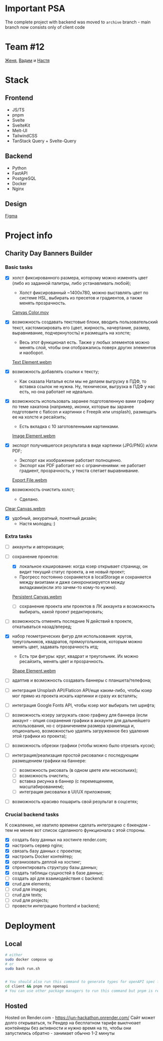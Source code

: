 # Important PSA

The complete project with backend was moved to `archive` branch - main branch now consists only of client code

# Team #12

[Женя](https://t.me/HugeLetters), [Вадим](https://t.me/pnkvnky) и [Настя](https://t.me/palmette)

# Stack

## Frontend

- JS/TS
- pnpm
- Svelte
- SvelteKit
- Melt-UI
- TailwindCSS
- TanStack Query + Svelte-Query

## Backend

- Python
- FastAPI
- PostgreSQL
- Docker
- Nginx

## Design

[Figma](https://www.figma.com/file/14IWGKKD2T9XmvJ7IkBZXK/%D0%94%D0%B6%D1%83%D0%BD-%D1%85%D0%B0%D0%BA%D0%B0%D1%82%D0%BE%D0%BD%3A-%D0%BA%D0%BE%D0%BC%D0%B0%D0%BD%D0%B4%D0%B0-%2312?type=design&node-id=0%3A1&mode=design&t=0GPo1EmlhcDVFA8D-1)

# Project info

## Charity Day Banners Builder

### Basic tasks

- [x] холст фиксированного размера, которому можно изменять цвет (либо из заданной палитры, либо устанавливать любой);

  - Холст фиксированный ~1400х780, можно выставлять цвет по системе HSL, выбирать из пресетов и градиентов, а также менять прозрачность.

  [Canvas Color.mov](https://github.com/HugeLetters/jun-hackathon/assets/119697239/406926b7-9006-4820-886e-d52be35829cf)

- [x] возможность создавать текстовые блоки, вводить пользовательский текст, кастомизировать его (цвет, жирность, начертание, размер, выравнивание, подчеркнутость) и размещать на холсте;

  - Весь этот функционал есть. Также у любых элементов можно менять слой, чтобы они отображались поверх других элементов и наоборот.

  [Text Element.webm](https://github.com/HugeLetters/jun-hackathon/assets/119697239/196694d7-ff8e-4619-8b23-f36ac2d96746)

- [x] возможность добавлять ссылки к тексту;
  - Как сказала Наталья если мы не делаем выгрузку в ПДФ, то вставка ссылок не нужна. Ну, технически, выгрузка в ПДФ у нас есть, но она работает не идеально.
- [x] возможность использовать заранее подготовленную вами графику по теме хакатона (например, иконки, которые вы заранее подготовите с flaticon и картинки с Freepik или unsplash), размещать ее на холсте и ресайзить;

  - Есть вкладка с 10 заготовленными картинками.

  [Image Element.webm](https://github.com/HugeLetters/jun-hackathon/assets/119697239/6de42cd1-e6b5-4825-8e5b-ee7ce9c011c6)

- [x] экспорт получившегося результата в виде картинки (JPG/PNG) и/или PDF;

  - Экспорт как изображение работает полноценно.
  - Экспорт как PDF работает но с ограничениями: не работает градиент, прозрачность, у текста слетает выравнивание.

  [Export File.webm](https://github.com/HugeLetters/jun-hackathon/assets/119697239/bbb06346-2ed9-4b1b-80b8-0ed484d0d757)

- [x] возможность очистить холст;
  - Сделано.

[Clear Canvas.webm](https://github.com/HugeLetters/jun-hackathon/assets/119697239/1f35b9fe-214e-4b4c-b7ce-0886b0e80020)

- [x] удобный, аккуратный, понятный дизайн;
  - Настя молодец :)

### Extra tasks

- [ ] аккаунты и авторизация;
- [ ] сохранение проектов:

  - [x] локальное кэширование: когда юзер открывает страницу, он видит текущий статус проекта, а не новый проект;
  - Прогресс постоянно сохраняется в localStorage и сохраняется между визитами и даже синхронизируется между вкладками(если это зачем-то кому-то нужно).

  [Persistent Canvas.webm](https://github.com/HugeLetters/jun-hackathon/assets/119697239/bc113961-428d-4403-9a0a-2c282fccf475)

  - [ ] сохранение проекта или проектов в ЛК аккаунта и возможность выбирать, какой проект редактировать;

- [ ] возможность отменять последние N действий в проекте, откатываться назад/вперед;
- [x] набор геометрических фигур для использования: кругов, треугольников, квадратов, прямоугольников, которым можно менять цвет, задавать прозрачность итд;

  - Есть три фигуры: круг, квадрат и треугольник. Их можно ресайзить, менять цвет и прозрачность.

  [Shape Element.webm](https://github.com/HugeLetters/jun-hackathon/assets/119697239/a16a95b7-0746-4493-a34e-553c1b92c4dd)

- [ ] адаптив и возможность создавать баннеры с планшета/телефона;
- [ ] интеграция Unsplash API/Flaticon API/еще каким-либо, чтобы юзер мог прямо из проекта искать картинки и сразу их всталять;
- [ ] интеграция Google Fonts API, чтобы юзер мог выбирать тип шрифта;
- [ ] возможность юзеру загружать свою графику для баннера (если аккаунт - опция сохранения графики в аккаунте для дальнейшего использования, но с ограничением размера хранилища и, опционально, возможностью удалять загруженное без удаления этой графики из проекта);
- [ ] возможность обрезки графики (чтобы можно было отрезать кусок);
- [ ] интеграция/реализация простой рисовалки с последующим размещением графики на баннере:
  - [ ] возможность рисовать (в одном цвете или нескольких);
  - [ ] возможность очистить;
  - [ ] вставка рисунка в баннер (с перемещением, масштабированием);
  - [ ] интеграция рисовалки в UI/UX приложения;
- [ ] возможность красиво пошарить свой результат в соцсетях;

### Crucial backend tasks

К сожалению, не хватило времени сделать интеграцию с бэкендом - тем не менее вот список сделанного функционала с этой стороны.

- [x] создать базу данных на хостинге render.com;
- [x] настроить сервер nginx;
- [x] связать базу данных с проектом;
- [x] настроить Docker контейтер;
- [x] организовать деплой на хостинг;
- [x] спроектировать структуру базы данных;
- [x] создать таблицы сущностей в базе данных;
- [ ] создать api для взаимодействия с backend:
- [x] crud для elements;
- [ ] crud для images;
- [ ] crud для texts;
- [ ] crud для projects;
- [ ] провести интеграцию frontend и backend;

# Deployment

## Local

```bash
# either
sudo docker compose up
# or
sudo bash run.sh


# You should also run this command to generate types for openAPI spec for the client.
cd client && pnpm run openapi
# You can use other package managers to run this command but pnpm is recommended
```

## Hosted

Hosted on Render.com - https://jun-hackathon.onrender.com/
Сайт может долго открываться, тк Рендер на бесплатном тарифе выклчюает контейнеры без активности и нужно время на то, чтобы они запустились обратно - занимает обычно 1-2 минуты

